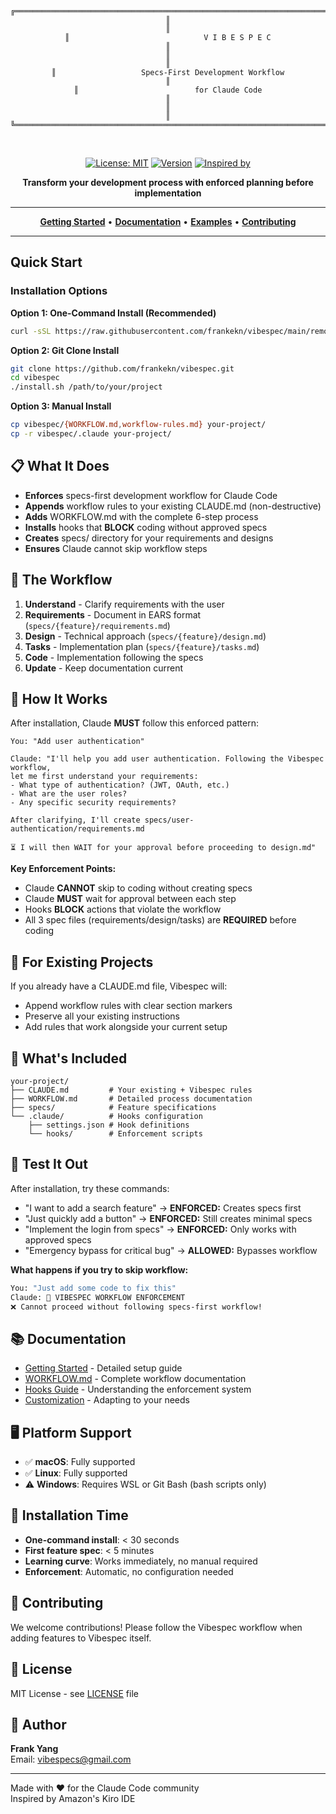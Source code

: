 <div align="center">

```
╔══════════════════════════════════════════════════════════════════════════════╗
║                                                                              ║
║                              V I B E S P E C                                 ║
║                                                                              ║
║                   Specs-First Development Workflow                           ║
║                          for Claude Code                                     ║
║                                                                              ║
╚══════════════════════════════════════════════════════════════════════════════╝
```

<br>

[![License: MIT](https://img.shields.io/badge/License-MIT-blue.svg)](https://opensource.org/licenses/MIT)
[![Version](https://img.shields.io/badge/version-2.0.0-green.svg)](https://github.com/frankekn/vibespec)
[![Inspired by](https://img.shields.io/badge/inspired%20by-Amazon%20Kiro%20IDE-orange.svg)](https://github.com/frankekn/vibespec)

**Transform your development process with enforced planning before implementation**

---

**[Getting Started](docs/GETTING_STARTED.md)** • 
**[Documentation](docs/)** • 
**[Examples](examples/)** • 
**[Contributing](CONTRIBUTING.md)**

---

</div>

## Quick Start

### Installation Options

**Option 1: One-Command Install (Recommended)**
```bash
curl -sSL https://raw.githubusercontent.com/frankekn/vibespec/main/remote-install.sh | bash
```

**Option 2: Git Clone Install**
```bash
git clone https://github.com/frankekn/vibespec.git
cd vibespec
./install.sh /path/to/your/project
```

**Option 3: Manual Install**
```bash
cp vibespec/{WORKFLOW.md,workflow-rules.md} your-project/
cp -r vibespec/.claude your-project/
```

## 📋 What It Does

- **Enforces** specs-first development workflow for Claude Code
- **Appends** workflow rules to your existing CLAUDE.md (non-destructive)
- **Adds** WORKFLOW.md with the complete 6-step process
- **Installs** hooks that **BLOCK** coding without approved specs
- **Creates** specs/ directory for your requirements and designs
- **Ensures** Claude cannot skip workflow steps

## 🔄 The Workflow

1. **Understand** - Clarify requirements with the user
2. **Requirements** - Document in EARS format (`specs/{feature}/requirements.md`)
3. **Design** - Technical approach (`specs/{feature}/design.md`)
4. **Tasks** - Implementation plan (`specs/{feature}/tasks.md`)
5. **Code** - Implementation following the specs
6. **Update** - Keep documentation current

## 🎯 How It Works

After installation, Claude **MUST** follow this enforced pattern:

```
You: "Add user authentication"

Claude: "I'll help you add user authentication. Following the Vibespec workflow, 
let me first understand your requirements:
- What type of authentication? (JWT, OAuth, etc.)
- What are the user roles?
- Any specific security requirements?

After clarifying, I'll create specs/user-authentication/requirements.md

⏳ I will then WAIT for your approval before proceeding to design.md"
```

**Key Enforcement Points:**
- Claude **CANNOT** skip to coding without creating specs
- Claude **MUST** wait for approval between each step
- Hooks **BLOCK** actions that violate the workflow
- All 3 spec files (requirements/design/tasks) are **REQUIRED** before coding

## 🔧 For Existing Projects

If you already have a CLAUDE.md file, Vibespec will:
- Append workflow rules with clear section markers
- Preserve all your existing instructions
- Add rules that work alongside your current setup

## 📁 What's Included

```
your-project/
├── CLAUDE.md         # Your existing + Vibespec rules
├── WORKFLOW.md       # Detailed process documentation
├── specs/            # Feature specifications
└── .claude/          # Hooks configuration
    ├── settings.json # Hook definitions
    └── hooks/        # Enforcement scripts
```

## 🧪 Test It Out

After installation, try these commands:
- "I want to add a search feature" → **ENFORCED:** Creates specs first
- "Just quickly add a button" → **ENFORCED:** Still creates minimal specs
- "Implement the login from specs" → **ENFORCED:** Only works with approved specs
- "Emergency bypass for critical bug" → **ALLOWED:** Bypasses workflow

**What happens if you try to skip workflow:**
```bash
You: "Just add some code to fix this"
Claude: 🛑 VIBESPEC WORKFLOW ENFORCEMENT
❌ Cannot proceed without following specs-first workflow!
```

## 📚 Documentation

- [Getting Started](docs/GETTING_STARTED.md) - Detailed setup guide
- [WORKFLOW.md](WORKFLOW.md) - Complete workflow documentation
- [Hooks Guide](docs/HOOKS_GUIDE.md) - Understanding the enforcement system
- [Customization](docs/CUSTOMIZATION.md) - Adapting to your needs

## 🖥️ Platform Support

- ✅ **macOS**: Fully supported
- ✅ **Linux**: Fully supported  
- ⚠️ **Windows**: Requires WSL or Git Bash (bash scripts only)

## 🔧 Installation Time

- **One-command install**: < 30 seconds
- **First feature spec**: < 5 minutes
- **Learning curve**: Works immediately, no manual required
- **Enforcement**: Automatic, no configuration needed

## 🤝 Contributing

We welcome contributions! Please follow the Vibespec workflow when adding features to Vibespec itself.

## 📄 License

MIT License - see [LICENSE](LICENSE) file

## 👤 Author

**Frank Yang**  
Email: vibespecs@gmail.com

---

Made with ❤️ for the Claude Code community  
Inspired by Amazon's Kiro IDE